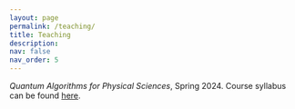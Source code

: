 ```yaml
---
layout: page
permalink: /teaching/
title: Teaching
description: 
nav: false
nav_order: 5
---
```


_Quantum Algorithms for Physical Sciences_, Spring 2024. Course syllabus can be found [here](/assets/pdf/ECE_792-066_CSC_791-025_QA4PS.pdf).
